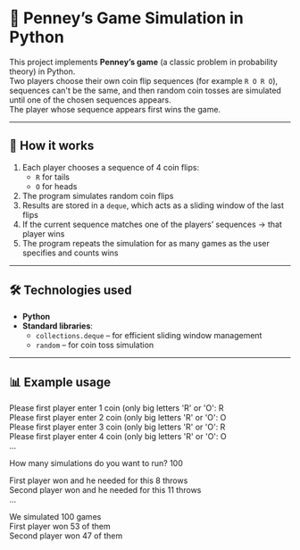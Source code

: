 # 🎲 Penney’s Game Simulation in Python

This project implements **Penney’s game** (a classic problem in probability theory) in Python.  
Two players choose their own coin flip sequences (for example `R O R O`), sequences can't be the same, and then random coin tosses are simulated until one of the chosen sequences appears.  
The player whose sequence appears first wins the game.

-----------------------------------------------------------------------------------------

## 📌 How it works

1. Each player chooses a sequence of 4 coin flips:
   - `R` for tails  
   - `O` for heads  
2. The program simulates random coin flips
3. Results are stored in a `deque`, which acts as a sliding window of the last flips
4. If the current sequence matches one of the players’ sequences → that player wins
5. The program repeats the simulation for as many games as the user specifies and counts wins

-----------------------------------------------------------------------------------------

## 🛠️ Technologies used

- **Python**
- **Standard libraries**:
  - `collections.deque` – for efficient sliding window management
  - `random` – for coin toss simulation

-----------------------------------------------------------------------------------------

## 📊 Example usage  

Please first player enter 1 coin (only big letters 'R' or 'O': R  
Please first player enter 2 coin (only big letters 'R' or 'O': O  
Please first player enter 3 coin (only big letters 'R' or 'O': R  
Please first player enter 4 coin (only big letters 'R' or 'O': O  
...  

How many simulations do you want to run? 100  

First player won and he needed for this 8 throws  
Second player won and he needed for this 11 throws  
...  

We simulated 100 games  
First player won 53 of them  
Second player won 47 of them  

